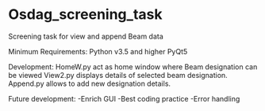 # Osdag_screening_task
Screening task for view and append Beam data 


Minimum Requirements:
Python v3.5 and higher
PyQt5

Development:
HomeW.py act as home window where Beam designation can be viewed
View2.py displays details of selected beam designation.
Append.py allows to add new designation details.

Future development:
-Enrich GUI
-Best coding practice
-Error handling
